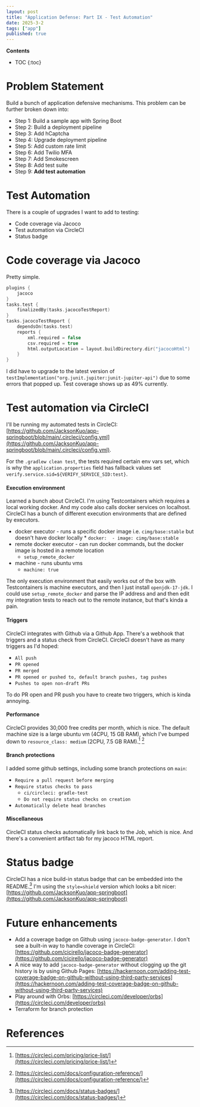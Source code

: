 ```yaml
---
layout: post
title: "Application Defense: Part IX - Test Automation"
date: 2025-3-2
tags: ["app"]
published: true
---
```


**Contents**
* TOC
{:toc}

# Problem Statement
Build a bunch of application defensive mechanisms. This problem can be further broken down into:

* Step 1: Build a sample app with Spring Boot
* Step 2: Build a deployment pipeline
* Step 3: Add hCaptcha
* Step 4: Upgrade deployment pipeline
* Step 5: Add custom rate limit
* Step 6: Add Twilio MFA
* Step 7: Add Smokescreen
* Step 8: Add test suite
* Step 9: **Add test automation**

# Test Automation
There is a couple of upgrades I want to add to testing:

* Code coverage via Jacoco
* Test automation via CircleCI
* Status badge

# Code coverage via Jacoco
Pretty simple. 

```kotlin
plugins {
    jacoco
}
tasks.test {
    finalizedBy(tasks.jacocoTestReport)
}
tasks.jacocoTestReport {
    dependsOn(tasks.test)
	reports {
        xml.required = false
        csv.required = true
        html.outputLocation = layout.buildDirectory.dir("jacocoHtml")
    }
}
```

I did have to upgrade to the latest version of `testImplementation("org.junit.jupiter:junit-jupiter-api")` due to some errors that popped up. Test coverage shows up as 49% currently. 

# Test automation via CircleCI
I'll be running my automated tests in CircleCI: [https://github.com/JacksonKuo/app-springboot/blob/main/.circleci/config.yml](https://github.com/JacksonKuo/app-springboot/blob/main/.circleci/config.yml).

For the `.gradlew clean test`, the tests required certain env vars set, which is why the `application.properties` field has fallback values set `verify.service.sid=${VERIFY_SERVICE_SID:test}`.

#### Execution environment
Learned a bunch about CircleCI. I'm using Testcontainers which requires a local working docker. And my code also calls docker services on localhost. CircleCI has a bunch of different execution environments that are defined by executors. 

* docker executor - runs a specific docker image i.e. `cimg/base:stable` but doesn't have docker locally
    * 
        ```
        docker: 
            - image: cimg/base:stable
        ```
* remote docker executor - can run docker commands, but the docker image is hosted in a remote location
    * `setup_remote_docker`
* machine - runs ubuntu vms
    * `machine: true`

The only execution environment that easily works out of the box with Testcontainers is machine executors, and then I just install `openjdk-17-jdk`. I could use `setup_remote_docker` and parse the IP address and and then edit my integration tests to reach out to the remote instance, but that's kinda a pain. 

#### Triggers
CircleCI integrates with Github via a Github App. There's a webhook that triggers and a status check from CircleCI. CircleCI doesn't have as many triggers as I'd hoped:
* `All push`
* `PR opened`
* `PR merged`
* `PR opened or pushed to, default branch pushes, tag pushes`
* `Pushes to open non-draft PRs`

To do PR open and PR push you have to create two triggers, which is kinda annoying.  

#### Performance
CircleCI provides 30,000 free credits per month, which is nice. The default machine size is a large ubuntu vm (4CPU, 15 GB RAM), which I've bumped down to `resource_class: medium` (2CPU, 7.5 GB RAM).[^1] [^2]

#### Branch protections
I added some github settings, including some branch protections on `main`:
* `Require a pull request before merging`
* `Require status checks to pass`
    * `ci/circleci: gradle-test`
    * `Do not require status checks on creation`
* `Automatically delete head branches`

#### Miscellaneous
CircleCI status checks automatically link back to the Job, which is nice. And there's a convenient artifact tab for my jacoco HTML report. 

# Status badge
CircleCI has a nice build-in status badge that can be embedded into the README.[^3]
I'm using the `style=shield` version which looks a bit nicer: [https://github.com/JacksonKuo/app-springboot](https://github.com/JacksonKuo/app-springboot)

# Future enhancements
* Add a coverage badge on Github using `jacoco-badge-generator`. I don't see a built-in way to handle coverage in CircleCI: [https://github.com/cicirello/jacoco-badge-generator](https://github.com/cicirello/jacoco-badge-generator)
* A nice way to add `jacoco-badge-generator` without clogging up the git history is by using Github Pages: [https://hackernoon.com/adding-test-coverage-badge-on-github-without-using-third-party-services](https://hackernoon.com/adding-test-coverage-badge-on-github-without-using-third-party-services)
* Play around with Orbs: [https://circleci.com/developer/orbs](https://circleci.com/developer/orbs)
* Terraform for branch protection

# References
[^1]: [https://circleci.com/pricing/price-list/](https://circleci.com/pricing/price-list/)

[^2]: [https://circleci.com/docs/configuration-reference/](https://circleci.com/docs/configuration-reference/)

[^3]: [https://circleci.com/docs/status-badges/](https://circleci.com/docs/status-badges/)